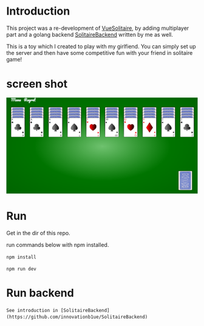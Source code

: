 # Introduction

This project was a re-development of [VueSolitaire](https://github.com/silent-lad/VueSolitaire), 
by adding multiplayer part and a golang backend [SolitaireBackend](https://github.com/innovationb1ue/SolitaireBackend) written by me as well. 

This is a toy which I created to play with my girlfiend. You can simply set up the server and then have some competitive fun with your friend in solitaire game! 

# screen shot
![Demonstrate](./1.png)

# Run

Get in the dir of this repo. 

run commands below with npm installed. 

`npm install`

`npm run dev`

# Run backend

`See introduction in [SolitaireBackend](https://github.com/innovationb1ue/SolitaireBackend)`
